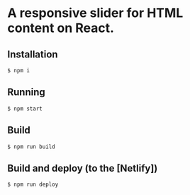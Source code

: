 # A responsive slider for HTML content on React.

## Installation

```
$ npm i
```

## Running

```
$ npm start
```

## Build

```
$ npm run build
```

## Build and deploy (to the [Netlify])

```
$ npm run deploy
```
